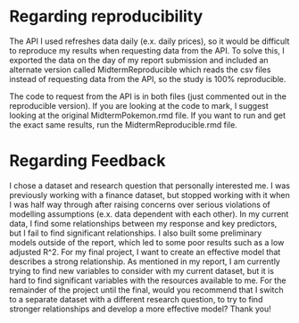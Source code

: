 # Regarding reproducibility

The API I used refreshes data daily (e.x. daily prices), so it would be difficult to reproduce my results when requesting data from the API. To solve this, I exported the data on the day of my report submission and included an alternate version called MidtermReproducible which reads the csv files instead of requesting data from the API, so the study is 100% reproducible.

The code to request from the API is in both files (just commented out in the reproducible version). If you are looking at the code to mark, I suggest looking at the original MidtermPokemon.rmd file. If you want to run and get the exact same results, run the MidtermReproducible.rmd file.

# Regarding Feedback

I chose a dataset and research question that personally interested me. I was previously working with a finance dataset, but stopped working with it when I was half way through after raising concerns over serious violations of modelling assumptions (e.x. data dependent with each other). In my current data, I find some relationships between my response and key predictors, but I fail to find significant relationships. I also built some preliminary models outside of the report, which led to some poor results such as a low adjusted R^2. For my final project, I want to create an effective model that describes a strong relationship. As mentioned in my report, I am currently trying to find new variables to consider with my current dataset, but it is hard to find significant variables with the resources available to me. For the remainder of the project until the final, would you recommend that I switch to a separate dataset with a different research question, to try to find stronger relationships and develop a more effective model? Thank you!
